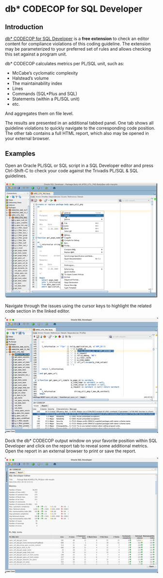 # db\* CODECOP for SQL Developer

## Introduction

[db\* CODECOP for SQL Developer](https://github.com/Trivadis/plsql-cop-sqldev) is a **free extension** to check an editor content for compliance violations of this coding guideline. The extension may be parameterized to your preferred set of rules and allows checking this set against a program unit.

db\* CODECOP calculates metrics per PL/SQL unit, such as:

- McCabe’s cyclomatic complexity
- Halstead’s volume
- The maintainability index
- Lines
- Commands (SQL\*Plus and SQL)
- Statements (within a PL/SQL unit)
- etc.

And aggregates them on file level.

The results are presented in an additional tabbed panel. One tab shows all guideline violations to quickly navigate to the corresponding code position. The other tab contains a full HTML report, which also may be opened in your external browser.

## Examples

Open an Oracle PL/SQL or SQL script in a SQL Developer editor and press Ctrl-Shift-C to check your code against the Trivadis PL/SQL & SQL guidelines.

![Check](../images/tvdcc-sqldev-check.png)

Navigate through the issues using the cursor keys to highlight the related code section in the linked editor.

![Issues](../images/tvdcc-sqldev-issues.png)

Dock the db\* CODECOP output window on your favorite position within SQL Developer and click on the report tab to reveal some additional metrics. Open the report in an external browser to print or save the report.

![Report](../images/tvdcc-sqldev-report.png)
